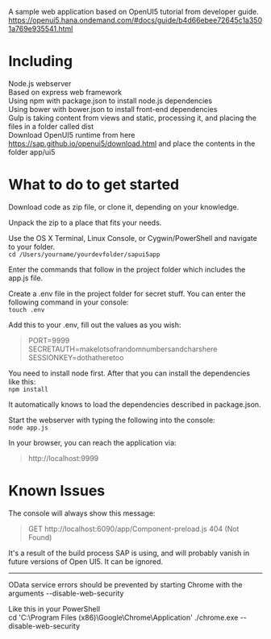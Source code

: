 A sample web application based on OpenUI5 tutorial from developer guide.  
https://openui5.hana.ondemand.com/#docs/guide/b4d66ebee72645c1a3501a769e935541.html

Including
===
Node.js webserver  
Based on express web framework  
Using npm with package.json to install node.js dependencies  
Using bower with bower.json to install front-end dependencies  
Gulp is taking content from views and static, processing it, and placing the files in a folder called dist  
Download OpenUI5 runtime from here https://sap.github.io/openui5/download.html and place the contents in the folder app/ui5  

What to do to get started
===
Download code as zip file, or clone it, depending on your knowledge.  

Unpack the zip to a place that fits your needs.  

Use the OS X Terminal, Linux Console, or Cygwin/PowerShell and navigate to your folder.  
```cd /Users/yourname/yourdevfolder/sapui5app```

Enter the commands that follow in the project folder which includes the app.js file.  

Create a .env file in the project folder for secret stuff. You can enter the following command in your console:  
```touch .env```

Add this to your .env, fill out the values as you wish:  
>PORT=9999  
>SECRETAUTH=makelotsofrandomnumbersandcharshere  
>SESSIONKEY=dothatheretoo

You need to install node first. After that you can install the dependencies like this:  
```npm install```

It automatically knows to load the dependencies described in package.json.  

Start the webserver with typing the following into the console:  
```node app.js```

In your browser, you can reach the application via:  
>http://localhost:9999

Known Issues  
===
The console will always show this message:  
>GET http://localhost:6090/app/Component-preload.js 404 (Not Found)

It's a result of the build process SAP is using, and will probably vanish in future versions of Open UI5. It can be ignored.

---

OData service errors should be prevented by starting Chrome with the arguments --disable-web-security  

Like this in your PowerShell  
cd 'C:\Program Files (x86)\Google\Chrome\Application'
./chrome.exe --disable-web-security
